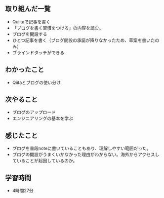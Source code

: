## 取り組んだ一覧
- Quiitaで記事を書く
- 「ブログを書く習慣をつける」の内容を読む。
- ブログを開設する
- ひとつ記事を書く（ブログ開設の承諾が降りなかったため、草案を書いたのみ）
- ブラインドタッチができる
## わかったこと
- Qiitaとブログの使い分け
## 次やること
- ブログのアップロード
- エンジニアリングの基本を学ぶ
## 感じたこと
- ブログを普段noteに書いていることもあり、理解しやすい範囲だった。
- ブログの開設がうまくいかなかった理由がわからない。海外からアクセスしていることが起因しているのか。
## 学習時間
- 4時間27分
